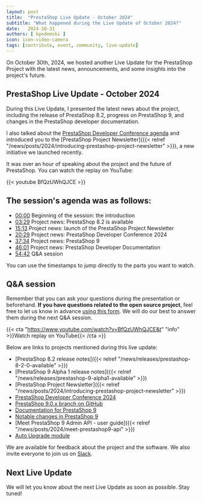```yaml
---
layout: post
title:  "PrestaShop Live Update - October 2024"
subtitle: "What happened during the Live Update of October 2024?"
date:   2024-10-31
authors: [ kpodemski ]
icon: icon-video-camera
tags: [contribute, event, community, live-update]
---
```


On October 30th, 2024, we hosted another Live Update for the PrestaShop Project with the latest news, announcements, and some insights into the project's future.

## PrestaShop Live Update - October 2024

During this Live Update, I presented the latest news about the project, including the release of PrestaShop 8.2, progress on PrestaShop 9, and changes in the PrestaShop developer documentation.

I also talked about the [PrestaShop Developer Conference agenda](https://events.prestashop.com/prestashop-developer-conference/en/sessions) and introduced you to the [PrestaShop Project Newsletter]({{< relref "/news/posts/2024/introducing-prestashop-project-newsletter" >}}), a new initiative we launched recently.

It was over an hour of speaking about the project and the future of PrestaShop. You can watch the replay on YouTube:

{{< youtube BfQzUWhQJCE >}}

## The session's agenda was as follows:

- [00:00](https://www.youtube.com/watch?v=BfQzUWhQJCE&t) Beginning of the session: the introduction
- [03:29](https://youtu.be/BfQzUWhQJCE?t=205) Project news: PrestaShop 8.2 is available
- [15:13](https://youtu.be/BfQzUWhQJCE?t=909) Project news: launch of the PrestaShop Project Newsletter
- [20:29](https://youtu.be/BfQzUWhQJCE?t=1228) Project news: PrestaShop Developer Conference 2024
- [37:34](https://youtu.be/BfQzUWhQJCE?t=2254) Project news: PrestaShop 9
- [46:01](https://youtu.be/BfQzUWhQJCE?t=2756) Project news: PrestaShop Developer Documentation
- [54:42](https://youtu.be/BfQzUWhQJCE?t=3282) Q&A session

You can use the timestamps to jump directly to the parts you want to watch.

## Q&A session

Remember that you can ask your questions during the presentation or beforehand. **If you have questions related to the open source project**, feel free to let us know in advance [using this form](https://forms.gle/FWazuZnXBtFPauFZ7). We will do our best to answer them during the next Q&A session.

{{< cta "https://www.youtube.com/watch?v=BfQzUWhQJCE&t" "info" >}}Watch replay on YouTube{{< /cta >}}

Below are links to projects mentioned during this live update:

- [PrestaShop 8.2 release notes]({{< relref "/news/releases/prestashop-8-2-0-available" >}})
- [PrestaShop 9 Alpha 1 release notes]({{< relref "/news/releases/prestashop-9-alpha1-available" >}})
- [PrestaShop Project Newsletter]({{< relref "/news/posts/2024/introducing-prestashop-project-newsletter" >}})
- [PrestaShop Developer Conference 2024](https://events.prestashop.com/prestashop-developer-conference/en/sessions)
- [PrestaShop 9.0.x branch on GitHub](https://github.com/PrestaShop/PrestaShop/tree/9.0.x)
- [Documentation for PrestaShop 9](https://devdocs.prestashop-project.org/9/)
- [Notable changes in PrestaShop 9](https://devdocs.prestashop-project.org/9/modules/core-updates/9.0/)
- [Meet PrestaShop 9 Admin API - user guide]({{< relref "/news/posts/2024/meet-prestashop9-api" >}})
- [Auto Upgrade module](https://github.com/PrestaShop/autoupgrade)

We are available for feedback about the project and the software. We also invite everyone to join us on [Slack](https://www.prestashop-project.org/slack/).

## Next Live Update

We will let you know about the next Live Update as soon as possible. Stay tuned!
